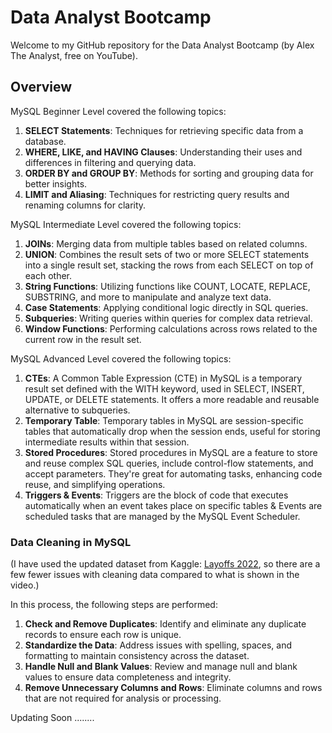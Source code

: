# Data Analyst Bootcamp
Welcome to my GitHub repository for the Data Analyst Bootcamp (by Alex The Analyst, free on YouTube).
## Overview

MySQL Beginner Level covered the following topics:

1. **SELECT Statements**: Techniques for retrieving specific data from a database.
2. **WHERE, LIKE, and HAVING Clauses**: Understanding their uses and differences in filtering and querying data.
3. **ORDER BY and GROUP BY**: Methods for sorting and grouping data for better insights.
4. **LIMIT and Aliasing**: Techniques for restricting query results and renaming columns for clarity.

MySQL Intermediate Level covered the following topics:
1. **JOINs**: Merging data from multiple tables based on related columns.
2. **UNION**: Combines the result sets of two or more SELECT statements into a single result set, stacking the rows from each SELECT on top of each other.
3. **String Functions**: Utilizing functions like COUNT, LOCATE, REPLACE, SUBSTRING, and more to manipulate and analyze text data.
4. **Case Statements**:  Applying conditional logic directly in SQL queries.
5. **Subqueries**: Writing queries within queries for complex data retrieval.
6. **Window Functions**: Performing calculations across rows related to the current row in the result set.

MySQL Advanced Level covered the following topics:
1. **CTEs**: A Common Table Expression (CTE) in MySQL is a temporary result set defined with the WITH keyword, used in SELECT, INSERT, UPDATE, or DELETE statements. It offers a more readable and reusable alternative to subqueries.
2. **Temporary Table**: Temporary tables in MySQL are session-specific tables that automatically drop when the session ends, useful for storing intermediate results within that session.
3. **Stored Procedures**: Stored procedures in MySQL are a feature to store and reuse complex SQL queries, include control-flow statements, and accept parameters. They're great for automating tasks, enhancing code reuse, and simplifying operations.
4. **Triggers & Events**: Triggers are the block of code that executes automatically when an event takes place on specific tables & Events are scheduled tasks that are managed by the MySQL Event Scheduler.

### Data Cleaning in MySQL

(I have used the updated dataset from Kaggle: [Layoffs 2022](https://www.kaggle.com/datasets/swaptr/layoffs-2022), so there are a few fewer issues with cleaning data compared to what is shown in the video.)

In this process, the following steps are performed:

1. **Check and Remove Duplicates**: Identify and eliminate any duplicate records to ensure each row is unique.
2. **Standardize the Data**: Address issues with spelling, spaces, and formatting to maintain consistency across the dataset.
3. **Handle Null and Blank Values**: Review and manage null and blank values to ensure data completeness and integrity.
4. **Remove Unnecessary Columns and Rows**: Eliminate columns and rows that are not required for analysis or processing.



Updating Soon ........

